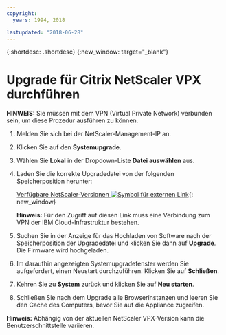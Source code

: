 ```yaml
---
copyright:
  years: 1994, 2018

lastupdated: "2018-06-28"
---
```


{:shortdesc: .shortdesc}
{:new_window: target="_blank"}

# Upgrade für Citrix NetScaler VPX durchführen

**HINWEIS:** Sie müssen mit dem VPN (Virtual Private Network) verbunden sein, um diese Prozedur ausführen zu können.

1. Melden Sie sich bei der NetScaler-Management-IP an.
2. Klicken Sie auf den **Systemupgrade**.
4. Wählen Sie **Lokal** in der Dropdown-Liste **Datei auswählen** aus.  
4. Laden Sie die korrekte Upgradedatei von der folgenden Speicherposition herunter:

	[Verfügbare NetScaler-Versionen ![Symbol für externen Link](../../icons/launch-glyph.svg "Symbol für externen Link")](http://downloads.softlayer.local/citrix/netscaler/){: new_window}
	
	**Hinweis:** Für den Zugriff auf diesen Link muss eine Verbindung zum VPN der IBM Cloud-Infrastruktur bestehen.

5. Suchen Sie in der Anzeige für das Hochladen von Software nach der Speicherposition der Upgradedatei und klicken Sie dann auf **Upgrade**. Die Firmware wird hochgeladen.
6. Im daraufhin angezeigten Systemupgradefenster werden Sie aufgefordert, einen Neustart durchzuführen. Klicken Sie auf **Schließen**.
7. Kehren Sie zu **System** zurück und klicken Sie auf **Neu starten**.
8. Schließen Sie nach dem Upgrade alle Browserinstanzen und leeren Sie den Cache des Computers, bevor Sie auf die Appliance zugreifen.

**Hinweis:** Abhängig von der aktuellen NetScaler VPX-Version kann die Benutzerschnittstelle variieren.



